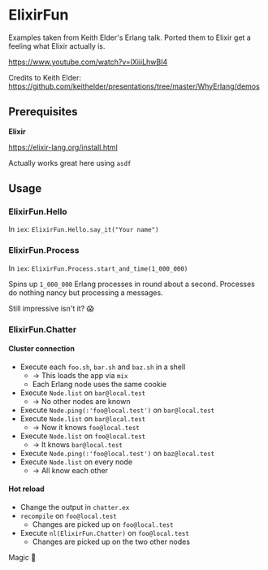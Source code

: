 # ElixirFun

Examples taken from Keith Elder's Erlang talk. Ported them to Elixir get a feeling what Elixir actually is. 

https://www.youtube.com/watch?v=lXiiiLhwBI4

Credits to Keith Elder: https://github.com/keithelder/presentations/tree/master/WhyErlang/demos

## Prerequisites

**Elixir**

https://elixir-lang.org/install.html

Actually works great here using `asdf`

## Usage

###  ElixirFun.Hello

In `iex`: `ElixirFun.Hello.say_it("Your name")`

### ElixirFun.Process

In `iex`: `ElixirFun.Process.start_and_time(1_000_000)`

Spins up `1_000_000` Erlang processes in round about a second. Processes do nothing nancy but processing a messages.

Still impressive isn't it? :scream:

### ElixirFun.Chatter

#### Cluster connection

* Execute each `foo.sh`, `bar.sh` and `baz.sh` in a shell
  * -> This loads the app via `mix`
  * Each Erlang node uses the same cookie
* Execute `Node.list` on `bar@local.test` 
  * -> No other nodes are known
* Execute `Node.ping(:'foo@local.test')` on `bar@local.test`
* Execute `Node.list` on `bar@local.test`
  * -> Now it knows `foo@local.test`
* Execute `Node.list` on `foo@local.test`
  *  -> It knows `bar@local.test`
* Execute `Node.ping(:'foo@local.test')` on `baz@local.test`
* Execute `Node.list` on every node
  * -> All know each other
  
#### Hot reload

* Change the output in `chatter.ex`
* `recompile` on `foo@local.test`
  * Changes are picked up on `foo@local.test`
* Execute `nl(ElixirFun.Chatter)` on `foo@local.test`
  * Changes are picked up on the two other nodes

Magic :unicorn:

